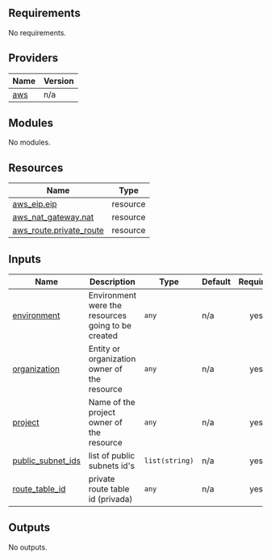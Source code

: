 <!-- BEGIN_TF_DOCS -->
## Requirements

No requirements.

## Providers

| Name | Version |
|------|---------|
| <a name="provider_aws"></a> [aws](#provider\_aws) | n/a |

## Modules

No modules.

## Resources

| Name | Type |
|------|------|
| [aws_eip.eip](https://registry.terraform.io/providers/hashicorp/aws/latest/docs/resources/eip) | resource |
| [aws_nat_gateway.nat](https://registry.terraform.io/providers/hashicorp/aws/latest/docs/resources/nat_gateway) | resource |
| [aws_route.private_route](https://registry.terraform.io/providers/hashicorp/aws/latest/docs/resources/route) | resource |

## Inputs

| Name | Description | Type | Default | Required |
|------|-------------|------|---------|:--------:|
| <a name="input_environment"></a> [environment](#input\_environment) | Environment were the resources going to be created | `any` | n/a | yes |
| <a name="input_organization"></a> [organization](#input\_organization) | Entity or organization owner of the resource | `any` | n/a | yes |
| <a name="input_project"></a> [project](#input\_project) | Name of the project owner of the resource | `any` | n/a | yes |
| <a name="input_public_subnet_ids"></a> [public\_subnet\_ids](#input\_public\_subnet\_ids) | list of public subnets id's | `list(string)` | n/a | yes |
| <a name="input_route_table_id"></a> [route\_table\_id](#input\_route\_table\_id) | private route table id (privada) | `any` | n/a | yes |

## Outputs

No outputs.
<!-- END_TF_DOCS -->